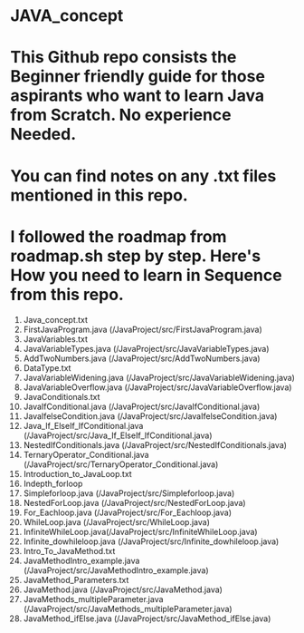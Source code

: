 # JAVA_concept

# This Github repo consists the Beginner friendly guide for those aspirants who want to learn Java from Scratch. No experience Needed.

# You can find notes on any .txt files mentioned in this repo.

# I followed the roadmap from roadmap.sh step by step. Here's How you need to learn in Sequence from this repo.

1. Java_concept.txt
2. FirstJavaProgram.java (/JavaProject/src/FirstJavaProgram.java)
3. JavaVariables.txt
4. JavaVariableTypes.java (/JavaProject/src/JavaVariableTypes.java)
5. AddTwoNumbers.java (/JavaProject/src/AddTwoNumbers.java)
6. DataType.txt
7. JavaVariableWidening.java (/JavaProject/src/JavaVariableWidening.java)
8. JavaVariableOverflow.java (/JavaProject/src/JavaVariableOverflow.java)
9. JavaConditionals.txt
10. JavaIfConditional.java (/JavaProject/src/JavaIfConditional.java)
11. JavaIfelseCondition.java (/JavaProject/src/JavaIfelseCondition.java)
12. Java_If_ElseIf_IfConditional.java (/JavaProject/src/Java_If_ElseIf_IfConditional.java)
13. NestedIfConditionals.java (/JavaProject/src/NestedIfConditionals.java)
14. TernaryOperator_Conditional.java (/JavaProject/src/TernaryOperator_Conditional.java)
15. Introduction_to_JavaLoop.txt
16. Indepth_forloop
17. Simpleforloop.java (/JavaProject/src/Simpleforloop.java)
18. NestedForLoop.java (/JavaProject/src/NestedForLoop.java)
19. For_Eachloop.java (/JavaProject/src/For_Eachloop.java)
20. WhileLoop.java (/JavaProject/src/WhileLoop.java)
21. InfiniteWhileLoop.java(/JavaProject/src/InfiniteWhileLoop.java)
22. Infinite_dowhileloop.java (/JavaProject/src/Infinite_dowhileloop.java)
23. Intro_To_JavaMethod.txt
24. JavaMethodIntro_example.java (/JavaProject/src/JavaMethodIntro_example.java)
25. JavaMethod_Parameters.txt
26. JavaMethod.java (/JavaProject/src/JavaMethod.java)
27. JavaMethods_multipleParameter.java (/JavaProject/src/JavaMethods_multipleParameter.java)
28. JavaMethod_ifElse.java (/JavaProject/src/JavaMethod_ifElse.java)
